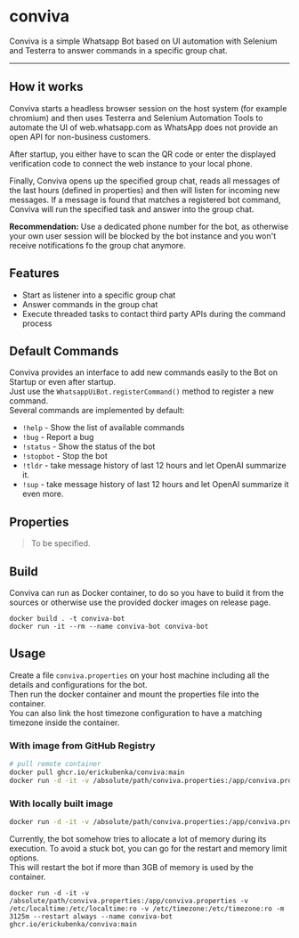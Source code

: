 # conviva

Conviva is a simple Whatsapp Bot based on UI automation with Selenium and Testerra to answer commands in a specific
group chat.

--- 

## How it works

Conviva starts a headless browser session on the host system (for example chromium) and then uses Testerra and Selenium
Automation Tools to automate the UI of web.whatsapp.com as WhatsApp does not provide an open API for non-business
customers.

After startup, you either have to scan the QR code or enter the displayed verification code to connect the web instance
to your local phone.

Finally, Conviva opens up the specified group chat, reads all messages of the last hours (defined in properties) and
then
will listen for incoming new messages. If a message is found that matches a registered bot command, Conviva will run the
specified task and answer into the group chat.

**Recommendation:** Use a dedicated phone number for the bot, as otherwise your own user session will be blocked by the
bot instance and you won't receive notifications fo the group chat anymore.

## Features

- Start as listener into a specific group chat
- Answer commands in the group chat
- Execute threaded tasks to contact third party APIs during the command process

## Default Commands

Conviva provides an interface to add new commands easily to the Bot on Startup or even after startup.  
Just use the `WhatsappUiBot.registerCommand()` method to register a new command.  
Several commands are implemented by default:

- `!help` - Show the list of available commands
- `!bug` - Report a bug
- `!status` - Show the status of the bot
- `!stopbot` - Stop the bot
- `!tldr` - take message history of last 12 hours and let OpenAI summarize it.
- `!sup` - take message history of last 12 hours and let OpenAI summarize it even more.

## Properties

> To be specified.

## Build

Conviva can run as Docker container, to do so you have to build it from the sources or otherwise use the provided docker
images on release page.

```
docker build . -t conviva-bot
docker run -it --rm --name conviva-bot conviva-bot

```

## Usage

Create a file `conviva.properties` on your host machine including all the details and configurations for the bot.  
Then run the docker container and mount the properties file into the container.  
You can also link the host timezone configuration to have a matching timezone inside the container.

### With image from GitHub Registry
````bash
# pull remote container
docker pull ghcr.io/erickubenka/conviva:main
docker run -d -it -v /absolute/path/conviva.properties:/app/conviva.properties -v /etc/localtime:/etc/localtime:ro -v /etc/timezone:/etc/timezone:ro --name conviva-bot ghcr.io/erickubenka/conviva:main
````

### With locally built image
````bash
docker run -d -it -v /absolute/path/conviva.properties:/app/conviva.properties -v /etc/localtime:/etc/localtime:ro -v /etc/timezone:/etc/timezone:ro --name conviva-bot conviva-bot
````

Currently, the bot somehow tries to allocate a lot of memory during its execution. To avoid a stuck bot, you can go for the restart and memory limit options.  
This will restart the bot if more than 3GB of memory is used by the container.

```
docker run -d -it -v /absolute/path/conviva.properties:/app/conviva.properties -v /etc/localtime:/etc/localtime:ro -v /etc/timezone:/etc/timezone:ro -m 3125m --restart always --name conviva-bot ghcr.io/erickubenka/conviva:main
```

